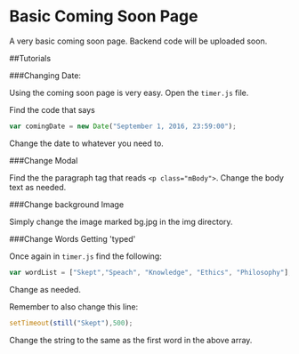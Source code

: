 # Basic Coming Soon Page


A very basic coming soon page. Backend code will be uploaded soon. 

##Tutorials

###Changing Date:

Using the coming soon page is very easy. Open the `timer.js` file.

Find the code that says
```javascript
var comingDate = new Date("September 1, 2016, 23:59:00");
```
Change the date to whatever you need to.

###Change Modal

Find the the paragraph tag that reads `<p class="mBody">`.
Change the body text as needed.

###Change background Image

Simply change the image marked bg.jpg in the img directory. 

###Change Words Getting 'typed'

Once again in `timer.js` find the following:
```javascript
var wordList = ["Skept","Speach", "Knowledge", "Ethics", "Philosophy"];
```
Change as needed. 

Remember to also change this line: 
```javascript
setTimeout(still("Skept"),500);
```
Change the string to the same as the first word in the above array.
